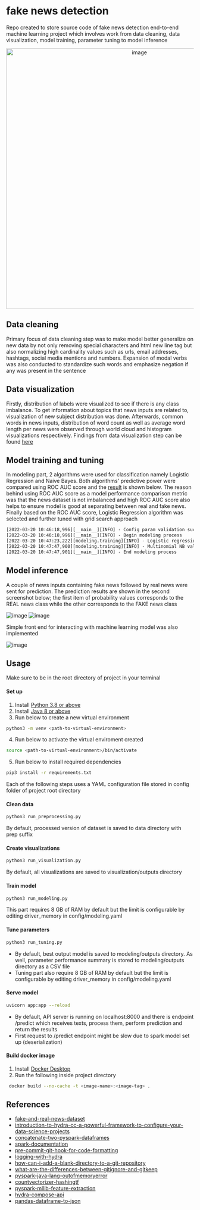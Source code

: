 # fake news detection

Repo created to store source code of fake news detection end-to-end machine learning project which involves work from data cleaning, data visualization, model training, parameter tuning to model inference

<p align="center">
<img width="700" alt="image" src="https://user-images.githubusercontent.com/57994731/197405205-67cabf38-fb75-4b59-a15b-db400ff4fc47.png">
</p>

## Data cleaning
Primary focus of data cleaning step was to make model better generalize on new data by not only removing special characters and html new line tag but also normalizing high cardinality values such as urls, email addresses, hashtags, social media mentions and numbers. Expansion of modal verbs was also conducted to standardize such words and emphasize negation if any was present in the sentence

## Data visualization
Firstly, distribution of labels were visualized to see if there is any class imbalance. To get information about topics that news inputs are related to, visualization of new subject distribution was done. Afterwards, common words in news inputs, distribution of word count as well as average word length per news were observed through world cloud and histogram visualizations respectively. Findings from data visualization step can be found [here](https://github.com/ppkgtmm/fake-news-detection/blob/main/visualization/README.md)

## Model training and tuning
In modeling part, 2 algorithms were used for classification namely Logistic Regression and Naive Bayes. Both algorithms' predictive power were compared using ROC AUC score and the [result](https://github.com/ppkgtmm/fake-news-detection/blob/main/outputs/2022-03-20/10-46-18/run_modeling.log) is shown below. The reason behind using ROC AUC score as a model performance comparison metric was that the news dataset is not imbalanced and high ROC AUC score also helps to ensure model is good at separating between real and fake news. Finally based on the ROC AUC score, Logistic Regression algorithm was selected and further tuned with grid search approach

```txt
[2022-03-20 10:46:18,996][__main__][INFO] - Config param validation successful
[2022-03-20 10:46:18,996][__main__][INFO] - Begin modeling process
[2022-03-20 10:47:23,222][modeling.training][INFO] - Logistic regression validation AUC score : 0.9832343375176522
[2022-03-20 10:47:47,900][modeling.training][INFO] - Multinomial NB validation AUC score : 0.9409717055993653
[2022-03-20 10:47:47,901][__main__][INFO] - End modeling process
```

## Model inference
A couple of news inputs containing fake news followed by real news were sent for prediction. The prediction results are shown in the second screenshot below; the first item of probability values corresponds to the REAL news class while the other corresponds to the FAKE news class

![image](https://user-images.githubusercontent.com/57994731/159123995-4a1aba6e-85ed-4b8b-aea9-17942d356ce9.png)
![image](https://user-images.githubusercontent.com/57994731/159161557-11d163a5-06e8-494b-acf4-fe4b28be4f95.png)

Simple front end for interacting with machine learning model was also implemented

![image](https://github.com/ppkgtmm/fake-news-detection/assets/57994731/b10fa0db-0812-4462-bbd5-fa26c453f036)

## Usage

Make sure to be in the root directory of project in your terminal

#### Set up
1. Install [Python 3.8 or above](https://www.python.org/downloads/)
2. Install [Java 8 or above](https://www.oracle.com/java/technologies/downloads/)
3. Run below to create a new virtual environment
```sh
python3 -m venv <path-to-virtual-environment>
```
4. Run below to activate the virtual enviroment created
```sh
source <path-to-virtual-environment>/bin/activate
```
5. Run below to install required dependencies
```sh
pip3 install -r requirements.txt
```

Each of the following steps uses a YAML configuration file stored in config folder of project root directory

#### Clean data

```sh
python3 run_preprocessing.py
```

By default, processed version of dataset is saved to data directory with prep suffix


#### Create visualizations

```sh
python3 run_visualization.py
```

By default, all visualizations are saved to visualization/outputs directory

#### Train model

```sh
python3 run_modeling.py
```

This part requires 8 GB of RAM by default but the limit is configurable by editing driver_memory in config/modeling.yaml

#### Tune parameters

```sh
python3 run_tuning.py
```
- By default, best output model is saved to modeling/outputs directory. As well, parameter performance summary is stored to modeling/outputs directory as a CSV file
- Tuning part also require 8 GB of RAM by default but the limit is configurable by editing driver_memory in config/modeling.yaml
  
#### Serve model

```sh
uvicorn app:app --reload
```
- By default, API server is running on localhost:8000 and there is endpoint /predict which receives texts, process them, perform prediction and return the results
- First request to /predict endpoint might be slow due to spark model set up (deserialization)

#### Build docker image
1. Install [Docker Desktop](https://www.docker.com/products/docker-desktop/)
2. Run the following inside project directory 
```sh
 docker build --no-cache -t <image-name>:<image-tag> .
```

## References
- [fake-and-real-news-dataset](https://www.kaggle.com/datasets/clmentbisaillon/fake-and-real-news-dataset)
- [introduction-to-hydra-cc-a-powerful-framework-to-configure-your-data-science-projects](https://towardsdatascience.com/introduction-to-hydra-cc-a-powerful-framework-to-configure-your-data-science-projects-ed65713a53c6)
- [concatenate-two-pyspark-dataframes](https://stackoverflow.com/questions/37332434/concatenate-two-pyspark-dataframes)
- [spark-documentation](https://spark.apache.org/docs/3.1.1/)
- [pre-commit-git-hook-for-code-formatting](https://pre-commit.com/)
- [logging-with-hydra](https://hydra.cc/docs/tutorials/basic/running_your_app/logging/)
- [how-can-i-add-a-blank-directory-to-a-git-repository](https://stackoverflow.com/questions/115983/how-can-i-add-a-blank-directory-to-a-git-repository)
- [what-are-the-differences-between-gitignore-and-gitkeep](https://stackoverflow.com/questions/7229885/what-are-the-differences-between-gitignore-and-gitkeep)
- [pyspark-java-lang-outofmemoryerror](https://stackoverflow.com/questions/32336915/pyspark-java-lang-outofmemoryerror-java-heap-space)
- [countvectorizer-hashingtf](https://towardsdatascience.com/countvectorizer-hashingtf-e66f169e2d4e)
- [pyspark-mllib-feature-extraction](https://spark.apache.org/docs/1.4.1/mllib-feature-extraction.html)
- [hydra-compose-api](https://hydra.cc/docs/advanced/compose_api/)
- [pandas-dataframe-to-json](https://pandas.pydata.org/docs/reference/api/pandas.DataFrame.to_json.html)
